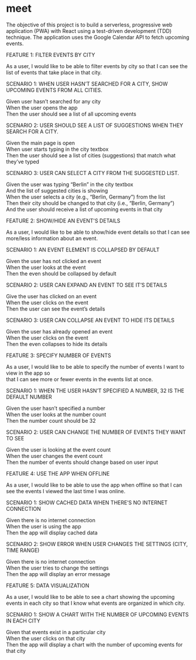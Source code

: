 # meet

The objective of this project is to build a serverless, progressive web application (PWA) with React using a test-driven development (TDD) technique. The application uses the Google Calendar API to fetch upcoming events.

FEATURE 1: FILTER EVENTS BY CITY

As a user, I would like to be able to filter events by city so that I can see the list of events that
take place in that city.

SCENARIO 1: WHEN USER HASN’T SEARCHED FOR A CITY, SHOW UPCOMING EVENTS FROM ALL CITIES.

Given user hasn’t searched for any city<br />
When the user opens the app<br />
Then the user should see a list of all upcoming events

SCENARIO 2: USER SHOULD SEE A LIST OF SUGGESTIONS WHEN THEY SEARCH FOR A CITY.

Given the main page is open<br />
When user starts typing in the city textbox<br />
Then the user should see a list of cities (suggestions) that match what they’ve typed

SCENARIO 3: USER CAN SELECT A CITY FROM THE SUGGESTED LIST.

Given the user was typing “Berlin” in the city textbox<br />
And the list of suggested cities is showing<br />
When the user selects a city (e.g., “Berlin, Germany”) from the list<br />
Then their city should be changed to that city (i.e., “Berlin, Germany”)<br />
And the user should receive a list of upcoming events in that city

FEATURE 2: SHOW/HIDE AN EVENT'S DETAILS

As a user, I would like to be able to show/hide event details so that I can see more/less
information about an event.

SCENARIO 1: AN EVENT ELEMENT IS COLLAPSED BY DEFAULT

Given the user has not clicked an event<br />
When the user looks at the event<br />
Then the even should be collapsed by default

SCENARIO 2: USER CAN EXPAND AN EVENT TO SEE IT’S DETAILS

Give the user has clicked on an event<br />
When the user clicks on the event<br />
Then the user can see the event’s details

SCENARIO 3: USER CAN COLLAPSE AN EVENT TO HIDE ITS DETAILS

Given the user has already opened an event<br />
When the user clicks on the event<br />
Then the even collapses to hide its details

FEATURE 3: SPECIFY NUMBER OF EVENTS

As a user, I would like to be able to specify the number of events I want to view in the app so<br />
that I can see more or fewer events in the events list at once.

SCENARIO 1: WHEN THE USER HASN’T SPECIFIED A NUMBER, 32 IS THE DEFAULT NUMBER

Given the user hasn’t specified a number<br />
When the user looks at the number count<br />
Then the number count should be 32

SCENARIO 2: USER CAN CHANGE THE NUMBER OF EVENTS THEY WANT TO SEE

Given the user is looking at the event count<br />
When the user changes the event count<br />
Then the number of events should change based on user input

FEATURE 4: USE THE APP WHEN OFFLINE

As a user, I would like to be able to use the app when offline so that I can see the events I
viewed the last time I was online.

SCENARIO 1: SHOW CACHED DATA WHEN THERE’S NO INTERNET CONNECTION

Given there is no internet connection<br />
When the user is using the app<br />
Then the app will display cached data

SCENARIO 2: SHOW ERROR WHEN USER CHANGES THE SETTINGS (CITY, TIME RANGE)

Given there is no internet connection<br />
When the user tries to change the settings<br />
Then the app will display an error message

FEATURE 5: DATA VISUALIZATION

As a user, I would like to be able to see a chart showing the upcoming events in each city so
that I know what events are organized in which city.

SCENARIO 1: SHOW A CHART WITH THE NUMBER OF UPCOMING EVENTS IN EACH CITY

Given that events exist in a particular city<br />
When the user clicks on that city<br />
Then the app will display a chart with the number of upcoming events for that city